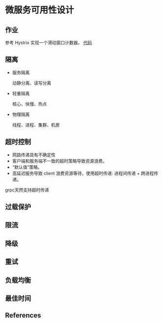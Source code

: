 # 微服务可用性设计

## 作业

参考 Hystrix 实现一个滑动窗口计数器。
[代码](./slidingwindow/window_test.go)

## 隔离

* 服务隔离

  动静分离、读写分离

* 轻重隔离

  核心、快慢、热点

* 物理隔离

  线程、进程、集群、机房

## 超时控制

* 网路传递具有不确定性
* 客户端和服务端不一致的超时策略导致资源浪费。
* “默认值”策略。
* 高延迟服务导致 client 浪费资源等待，使用超时传递: 进程间传递 + 跨进程传递。

grpc天然支持超时传递

## 过载保护

## 限流

## 降级

## 重试

## 负载均衡

## 最佳时间

## References
